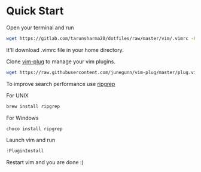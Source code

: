 # Quick Start
Open your terminal and run
```sh
wget https://gitlab.com/tarunsharma20/dotfiles/raw/master/vim/.vimrc -P ~/
```
It'll download .vimrc file in your home directory.

Clone [vim-plug](https://github.com/junegunn/vim-plug/tree/0c5f0b0528a8d7b9ced56b8f177e98f0ba4d7153) to manage your vim plugins.
```sh
wget https://raw.githubusercontent.com/junegunn/vim-plug/master/plug.vim ~/.vim/autoload/
```

To improve search performance use [ripgrep](https://github.com/BurntSushi/ripgrep)

For UNIX
```sh
brew install ripgrep
```

For Windows
```sh
choco install ripgrep
```

Launch vim and run
```sh
:PluginInstall
```
Restart vim and you are done :)